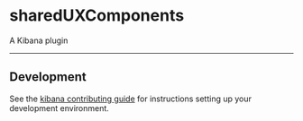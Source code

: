 # sharedUXComponents

A Kibana plugin

---

## Development

See the [kibana contributing guide](https://github.com/elastic/kibana/blob/main/CONTRIBUTING.md) for instructions setting up your development environment.
